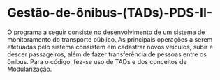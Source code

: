 # Gestão-de-ônibus-(TADs)-PDS-II-
O programa a seguir consiste no desenvolvimento de um sistema de monitoramento do transporte público. As principais operações a serem efetuadas pelo sistema consistem em cadastrar novos veículos, subir e descer passageiros, além de fazer transferência de pessoas entre os ônibus. Para o código, fez-se uso de TADs e dos conceitos de Modularização.
